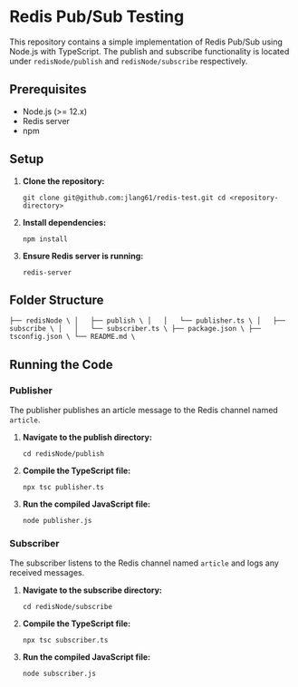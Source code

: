 
# Redis Pub/Sub Testing

This repository contains a simple implementation of Redis Pub/Sub using Node.js with TypeScript. The publish and subscribe functionality is located under `redisNode/publish` and `redisNode/subscribe` respectively.

## Prerequisites

-   Node.js (>= 12.x)
-   Redis server
-   npm

## Setup

1.  **Clone the repository:**
    
    `git clone git@github.com:jlang61/redis-test.git
    cd <repository-directory>` 
    
2.  **Install dependencies:**
    
    `npm install` 
    
3.  **Ensure Redis server is running:**
    
    `redis-server` 
    

## Folder Structure

`
├── redisNode \
│   ├── publish \
│   │   └── publisher.ts \
│   ├── subscribe \
│   │   └── subscriber.ts \
├── package.json \
├── tsconfig.json \
└── README.md \
`

## Running the Code

### Publisher

The publisher publishes an article message to the Redis channel named `article`.

1.  **Navigate to the publish directory:**
    
    `cd redisNode/publish` 
    
2.  **Compile the TypeScript file:**
    
    `npx tsc publisher.ts` 
    
3.  **Run the compiled JavaScript file:**
    
    `node publisher.js` 
    

### Subscriber

The subscriber listens to the Redis channel named `article` and logs any received messages.

1.  **Navigate to the subscribe directory:**
    
    `cd redisNode/subscribe` 
    
2.  **Compile the TypeScript file:**
    
    `npx tsc subscriber.ts` 
    
3.  **Run the compiled JavaScript file:**
    
     `node subscriber.js`
